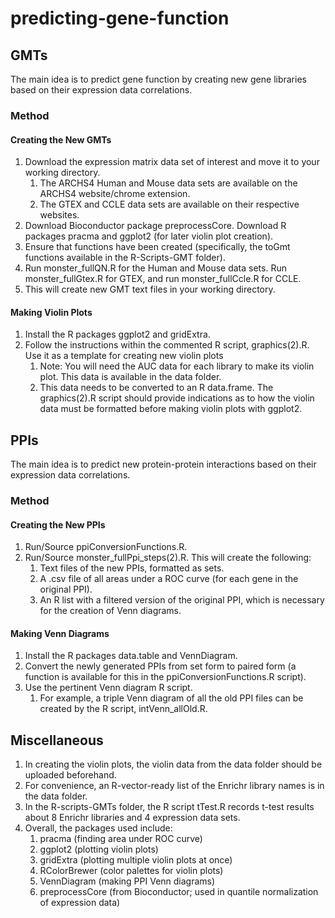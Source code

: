 # predicting-gene-function

## GMTs
The main idea is to predict gene function by creating new gene libraries based on their expression data correlations.

### Method
#### Creating the New GMTs
1. Download the expression matrix data set of interest and move it to your working directory.
    1. The ARCHS4 Human and Mouse data sets are available on the ARCHS4 website/chrome extension.
    2. The GTEX and CCLE data sets are available on their respective websites.
2. Download Bioconductor package preprocessCore. Download R packages pracma and ggplot2 (for later violin plot creation).
3. Ensure that functions have been created (specifically, the toGmt functions available in the R-Scripts-GMT folder).
3. Run monster_fullQN.R for the Human and Mouse data sets. Run monster_fullGtex.R for GTEX, and run monster_fullCcle.R for CCLE.
4. This will create new GMT text files in your working directory.

#### Making Violin Plots
1. Install the R packages ggplot2 and gridExtra.
2. Follow the instructions within the commented R script, graphics(2).R. Use it as a template for creating new violin plots
    1. Note: You will need the AUC data for each library to make its violin plot. This data is available in the data folder.
    2. This data needs to be converted to an R data.frame. The graphics(2).R script should provide indications as to how the violin data must be formatted before making violin plots with ggplot2.

## PPIs
The main idea is to predict new protein-protein interactions based on their expression data correlations.

### Method
#### Creating the New PPIs
1. Run/Source ppiConversionFunctions.R. 
2. Run/Source monster_fullPpi_steps(2).R. This will create the following:
    1. Text files of the new PPIs, formatted as sets.
    2. A .csv file of all areas under a ROC curve (for each gene in the original PPI).
    3. An R list with a filtered version of the original PPI, which is necessary for the creation of Venn diagrams.

#### Making Venn Diagrams
1. Install the R packages data.table and VennDiagram.
2. Convert the newly generated PPIs from set form to paired form (a function is available for this in the ppiConversionFunctions.R script).
3. Use the pertinent Venn diagram R script.
    1. For example, a triple Venn diagram of all the old PPI files can be created by the R script, intVenn_allOld.R.

## Miscellaneous
1. In creating the violin plots, the violin data from the data folder should be uploaded beforehand.
2. For convenience, an R-vector-ready list of the Enrichr library names is in the data folder. 
3. In the R-scripts-GMTs folder, the R script tTest.R records t-test results about 8 Enrichr libraries and 4 expression data sets. 
4. Overall, the packages used include:
    1. pracma (finding area under ROC curve)
    2. ggplot2 (plotting violin plots)
    3. gridExtra (plotting multiple violin plots at once)
    4. RColorBrewer (color palettes for violin plots)
    5. VennDiagram (making PPI Venn diagrams)
    6. preprocessCore (from Bioconductor; used in quantile normalization of expression data)
   
